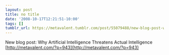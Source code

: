 ```yaml
---
layout: post
title: no title
date: '2008-10-17T12:21:51-10:00'
tags: []
tumblr_url: https://metavalent.tumblr.com/post/55079488/new-blog-post-why-artificial-intelligence
---
```

New blog post: Why Artificial Intelligence Threatens Actual Intelligence [http://metavalent.com/?p=943](http://metavalent.com/?p=943)

